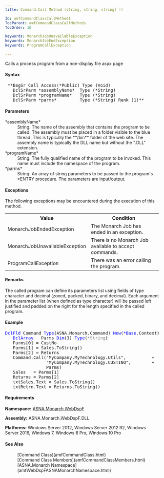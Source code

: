 ```yaml
---
title: Command.Call Method (string, string, string[ ])

Id: amfCommandClassCallMethod1
TocParent: amfCommandClassCallMethods
TocOrder: 10

keywords: MonarchJobUnavailableException
keywords: MonarchJobEndException
keywords: ProgramCallException

---
```


Calls a process program from a non-display file aspx page

#### Syntax
<pre class="syntax"> **BegSr Call Access(*Public) Type (Void)
   DclSrParm *assemblyName*  Type (*String)
   DclSrParm *programName*   Type (*String)
   DclSrParm *parms*         Type (*String) Rank (1)** </pre>

<!--mine -->

#### Parameters
<dl>
        <dt>
 *assemblyName* 
        </dt>
        <dd>String.  The name of the assembly that
        contains the program to be called.  The assembly
        must be placed in a folder visible to the blue
        thread. This is typically the 
 **/bin**  folder of the web site.  The
        assembly name is typically the DLL name but without the
        ".DLL" extension.</dd>
        <dt>
 *programName* 
        </dt>
        <dd>String.  The fully qualified name of the
        program to be invoked.  This name must include the
        namespace of the program.</dd>
        <dt>
 *parms* 
        </dt>
        <dd>String.  An array of string parameters to be
        passed to the program's *ENTRY procedure.  The
        parameters are input/output.</dd>
</dl>

<!--mine -->

#### Exceptions
The following exceptions may be encountered during the execution of this method.
<table class="mytable" cellspacing="0" cellpadding="4" width="90%">
          <colgroup>
            <col width="50%" />
            <col width="50%" />
          </colgroup>
          <tr>
            <th>Value</th>
            <th>Condition</th>
          </tr>
          <tr>
            <td>MonarchJobEndedException</td>
            <td>The Monarch Job has ended
            in an exception.</td>
          </tr>
          <tr>
            <td>MonarchJobUnavailableException</td>
            <td>There is no Monarch Job
            available to accept commands.</td>
          </tr>
          <tr>
            <td>ProgramCallException</td>
            <td>There was an error calling
            the program.</td>
          </tr>
</table>

<!--mine -->

#### Remarks
The called program can define its parameters list using fields of type character and decimal (zoned, packed, binary, and decimal). Each argument in the parameter list (when defined as type character) will be passed left justified and padded on the right for the length specified in the called program.
<!--mine -->

#### Example
<pre class="example"><span style="COLOR: blue">DclFld</span> Command <span style="COLOR: blue">Type</span>(ASNA.Monarch.Command) <span style="COLOR: blue">New</span>(<span style="COLOR: blue">*Base</span>.Context)
<span style="COLOR: blue">   DclArray  </span> Parms <span style="COLOR: blue">Dim</span>(3) <span style="COLOR: blue">Type</span>(<span style="COLOR: gray">*String</span>)
   Parms[0] = CustNo
   Parms[1] = Sales.ToString()
   Parms[2] = Returns
   Command.Call("MyCompany.MyTechnology.Utils",          +
                "MyCompany.MyTechnology.CUSTINQ",        +
                Parms)
   Sales   = Parms[1]
   Returns = Parms[2]
   txtSales.Text = Sales.ToString()
   txtRetrn.Text = Returns.ToString()</pre>

<!-- -->

#### Requirements
**Namespace:** [ASNA.Monarch.WebDspF](amfWebDspFNamespace.html)

**Assembly:** ASNA.Monarch.WebDspF.DLL

**Platforms:** Windows Server 2012, Windows Server 2012 R2, Windows Server 2016, Windows 7, Windows 8 Pro, Windows 10 Pro
<!-- end -->

<!--mine -->

#### See Also
<dl>
        <dd>[Command Class](amfCommandClass.html)</dd>
        <dd>[Command Class Members](amfCommandClassMembers.html)</dd>
        <dd>[ASNA.Monarch Namespace](amfWebDspFASNAMonarchNamespace.html)</dd>
</dl>

